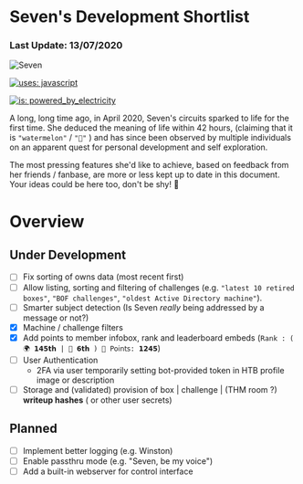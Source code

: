 # Seven's Development Shortlist
### Last Update: 13/07/2020

![Seven](https://raw.githubusercontent.com/Propolisa/Seven/master/branding/seven_thumb_128.png)

[![uses: javascript](http://ForTheBadge.com/images/badges/uses-js.svg)](https://nodejs.org/en/)

[![is: powered_by_electricity](http://ForTheBadge.com/images/badges/powered-by-electricity.svg)](https://www.unenvironment.org/annualreport/2019/index.php)

A long, long time ago, in April 2020, Seven's circuits sparked to life for the first time.
She deduced the meaning of life within 42 hours, (claiming that it is `"watermelon"` / `"🍉"` ) and has since been observed by multiple individuals on an apparent quest for personal development and self exploration.

The most pressing features she'd like to achieve, based on feedback from her friends / fanbase, are more or less kept up to date in this document. Your ideas could be here too, don't be shy! 🤠

# Overview
## Under Development
- [ ] Fix sorting of owns data (most recent first)
- [ ] Allow listing, sorting and filtering of challenges (e.g. `"latest 10 retired boxes"`, `"BOF challenges"`, `"oldest Active Directory machine"`).
- [ ] Smarter subject detection (Is Seven _really_ being addressed by a message or not?)
- [x] Machine / challenge filters
- [x] Add points to member infobox, rank and leaderboard embeds (`𝖱𝖺𝗇𝗄 : ( 🌍 𝟭𝟰𝟱𝘁𝗵 | 👥 𝟲𝘁𝗵 ) 🍕 𝖯𝗈𝗂𝗇𝗍𝗌: 𝟭𝟮𝟰𝟱`)
- [ ] User Authentication
  - 2FA via user temporarily setting bot-provided token in HTB profile image or description
- [ ] Storage and (validated) provision of box | challenge | (THM room ?) __writeup hashes__ ( or other user secrets)
## Planned
- [ ] Implement better logging (e.g. Winston)
- [ ] Enable passthru mode (e.g. "Seven, be my voice")
- [ ] Add a built-in webserver for control interface
